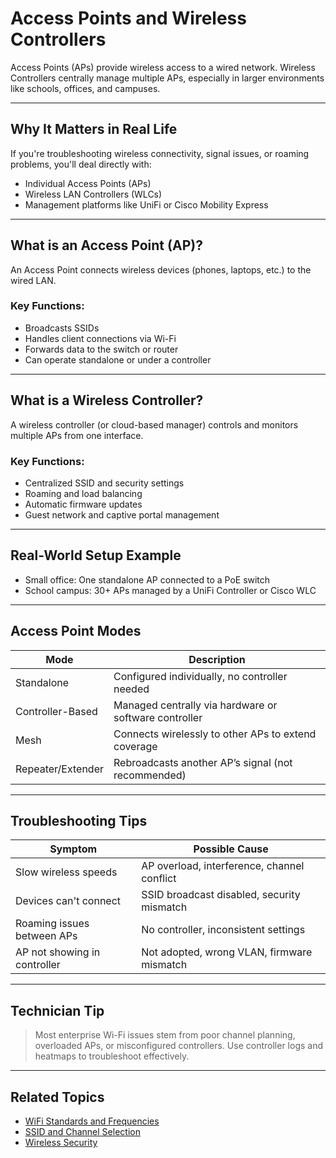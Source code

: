 # Access Points and Wireless Controllers

Access Points (APs) provide wireless access to a wired network. Wireless Controllers centrally manage multiple APs, especially in larger environments like schools, offices, and campuses.

---

## Why It Matters in Real Life

If you're troubleshooting wireless connectivity, signal issues, or roaming problems, you'll deal directly with:
- Individual Access Points (APs)
- Wireless LAN Controllers (WLCs)
- Management platforms like UniFi or Cisco Mobility Express

---

## What is an Access Point (AP)?

An Access Point connects wireless devices (phones, laptops, etc.) to the wired LAN.

### Key Functions:
- Broadcasts SSIDs
- Handles client connections via Wi-Fi
- Forwards data to the switch or router
- Can operate standalone or under a controller

---

## What is a Wireless Controller?

A wireless controller (or cloud-based manager) controls and monitors multiple APs from one interface.

### Key Functions:
- Centralized SSID and security settings
- Roaming and load balancing
- Automatic firmware updates
- Guest network and captive portal management

---

## Real-World Setup Example

- Small office: One standalone AP connected to a PoE switch
- School campus: 30+ APs managed by a UniFi Controller or Cisco WLC

---

## Access Point Modes

| Mode               | Description                                          |
|--------------------|------------------------------------------------------|
| Standalone         | Configured individually, no controller needed        |
| Controller-Based   | Managed centrally via hardware or software controller|
| Mesh               | Connects wirelessly to other APs to extend coverage  |
| Repeater/Extender  | Rebroadcasts another AP’s signal (not recommended)   |

---

## Troubleshooting Tips

| Symptom                        | Possible Cause                            |
|--------------------------------|--------------------------------------------|
| Slow wireless speeds           | AP overload, interference, channel conflict|
| Devices can't connect          | SSID broadcast disabled, security mismatch |
| Roaming issues between APs     | No controller, inconsistent settings       |
| AP not showing in controller   | Not adopted, wrong VLAN, firmware mismatch |

---

## Technician Tip

> Most enterprise Wi-Fi issues stem from poor channel planning, overloaded APs, or misconfigured controllers. Use controller logs and heatmaps to troubleshoot effectively.

---

## Related Topics

- [WiFi Standards and Frequencies](../05-Wireless_Networking/WiFi_Standards_and_Frequencies.md)
- [SSID and Channel Selection](../05-Wireless_Networking/SSID_Channel_Selection.md)
- [Wireless Security](../05-Wireless_Networking/Wireless_Security.md)
